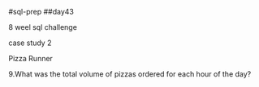 #sql-prep
##day43

8 weel sql challenge 

case study 2

Pizza Runner

9.What was the total volume of pizzas ordered for each hour of the day?
